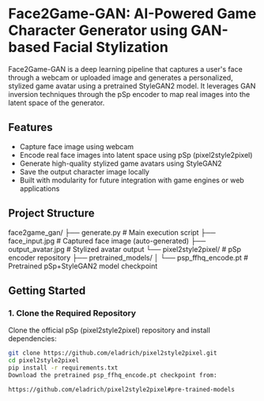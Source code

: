 # Face2Game-GAN: AI-Powered Game Character Generator using GAN-based Facial Stylization

Face2Game-GAN is a deep learning pipeline that captures a user's face through a webcam or uploaded image and generates a personalized, stylized game avatar using a pretrained StyleGAN2 model. It leverages GAN inversion techniques through the pSp encoder to map real images into the latent space of the generator.

## Features

- Capture face image using webcam
- Encode real face images into latent space using pSp (pixel2style2pixel)
- Generate high-quality stylized game avatars using StyleGAN2
- Save the output character image locally
- Built with modularity for future integration with game engines or web applications

## Project Structure

face2game_gan/
├── generate.py # Main execution script
├── face_input.jpg # Captured face image (auto-generated)
├── output_avatar.jpg # Stylized avatar output
└── pixel2style2pixel/ # pSp encoder repository
├── pretrained_models/
│ └── psp_ffhq_encode.pt # Pretrained pSp+StyleGAN2 model checkpoint

## Getting Started

### 1. Clone the Required Repository

Clone the official pSp (pixel2style2pixel) repository and install dependencies:

```bash
git clone https://github.com/eladrich/pixel2style2pixel.git
cd pixel2style2pixel
pip install -r requirements.txt
Download the pretrained psp_ffhq_encode.pt checkpoint from:

https://github.com/eladrich/pixel2style2pixel#pre-trained-models
